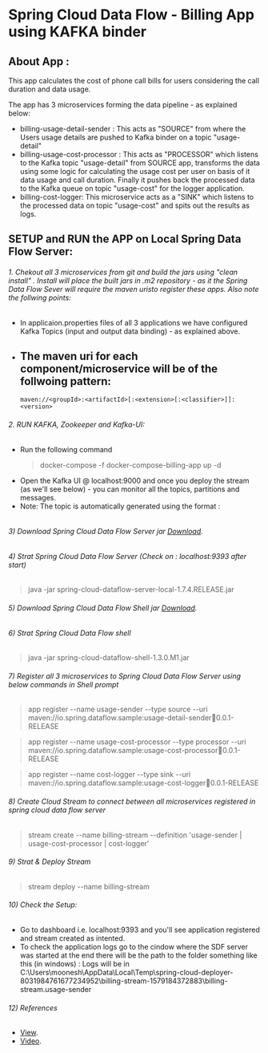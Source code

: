 # Spring Cloud Data Flow - Billing App using KAFKA binder

## About App :
This app calculates the cost of phone call bills for users considering the call duration and data usage. 

The app has 3 microservices forming the data pipeline - as explained below: 
* billing-usage-detail-sender : This acts as "SOURCE" from where the Users usage details are pushed to Kafka binder on a topic "usage-detail"
* billing-usage-cost-processor : This acts as "PROCESSOR" which listens to the Kafka topic "usage-detail" from SOURCE app, transforms the data using some logic for calculating the usage cost per user on basis of it data usage and call duration. Finally it pushes back the processed data to the Kafka queue on topic "usage-cost" for the logger application.
* billing-cost-logger: This microservice acts as a "SINK" which listens to the processed data on topic "usage-cost" and spits out the results as logs. 

## SETUP and RUN the APP on Local Spring Data Flow Server: 
###### 1. Chekout all 3 microservices from git and build the jars using "clean install" . Install will place the built jars in .m2 repository - as it the Spring Data Flow Sever will require the maven uristo register these apps. Also note the follwing points: 
  - In applicaion.properties files of all 3 applications we have configured Kafka Topics (input and output data binding) - as explained above.
  - The maven uri for each component/microservice will be of the follwoing pattern:
     -
     ```
     maven://<groupId>:<artifactId>[:<extension>[:<classifier>]]:<version>

###### 2. RUN KAFKA, Zookeeper and Kafka-UI: 
  - Run the following command 
      > docker-compose -f docker-compose-billing-app up -d
  - Open the Kafka UI  @ localhost:9000 and once you deploy the stream (as we'll see below) - you can monitor all the topics, partitions  and messages. 
  - Note: The topic is automatically generated using the format : 
   ``` <stream name>.<name of the app registered> (For example in ourcase it will auto-generate two Topics: billing-stream.usage-sender &  billing-stream.usage-cost-processor (from steps 7 and 8 ))
   ```
     
###### 3) Download Spring Cloud Data Flow Server jar [Download](https://repo.spring.io/milestone/org/springframework/cloud/spring-cloud-dataflow-server-local/1.7.4.RELEASE/spring-cloud-dataflow-server-local-1.7.4.RELEASE.jar).

###### 4) Strat Spring Cloud Data Flow Server (Check on : localhost:9393 after start)
> java -jar spring-cloud-dataflow-server-local-1.7.4.RELEASE.jar

###### 5) Download Spring Cloud Data Flow Shell jar [Download](http://repo.spring.io/milestone/org/springframework/cloud/spring-cloud-dataflow-shell/1.3.0.M1/spring-cloud-dataflow-shell-1.3.0.M1.jar).

###### 6) Strat Spring Cloud Data Flow shell 
> java -jar spring-cloud-dataflow-shell-1.3.0.M1.jar

###### 7) Register all 3 microservices to Spring Cloud Data Flow Server using below commands in Shell prompt
> app register --name usage-sender --type source --uri maven://io.spring.dataflow.sample:usage-detail-sender:jar:0.0.1-RELEASE

> app register --name usage-cost-processor --type processor --uri maven://io.spring.dataflow.sample:usage-cost-processor:jar:0.0.1-RELEASE

> app register --name cost-logger --type sink --uri maven://io.spring.dataflow.sample:usage-cost-logger:jar:0.0.1-RELEASE

###### 8) Create Cloud Stream to connect between all microservices registered in spring cloud data flow server
> stream create --name billing-stream --definition 'usage-sender | usage-cost-processor | cost-logger'

###### 9) Strat & Deploy Stream 
> stream deploy --name billing-stream

###### 10) Check the Setup:
 - Go to dashboard i.e. localhost:9393 and you'll see application registered and stream created as intented.
 - To check the application logs go to the cindow where the SDF server was started at the end there will be the path to the folder something like this (in windows) :   Logs will be in C:\Users\moonesh\AppData\Local\Temp\spring-cloud-deployer-8031984761677234952\billing-stream-1579184372883\billing-stream.usage-sender

###### 12) References 
 - [View](https://dataflow.spring.io/docs/stream-developer-guides/streams/standalone-stream-kafka/).
 - [Video](https://www.youtube.com/watch?v=THxJJzyVVmg&list=PLVz2XdJiJQxz3L2Onpxbel6r72IDdWrJh&index=18).
